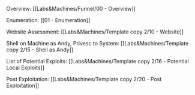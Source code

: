 Overview: [[Labs&Machines/Funnel/00 - Overview]]

Enumeration: [[01 - Enumeration]]

Website Assessment: [[Labs&Machines/Template copy 2/10 - Website]]

Shell on Machine as Andy, Privesc to System: [[Labs&Machines/Template copy 2/15 - Shell as Andy]]

List of Potential Exploits: [[Labs&Machines/Template copy 2/16 - Potential Local Exploits]]

Post Exploitation: [[Labs&Machines/Template copy 2/20 - Post Exploitation]]